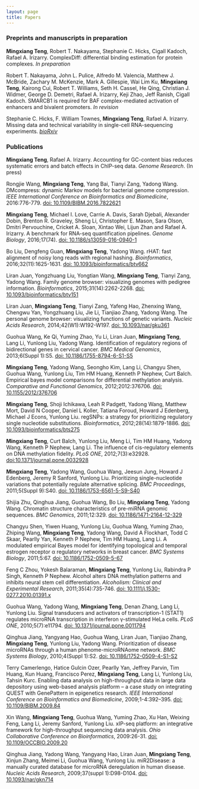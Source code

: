 ```yaml
---
layout: page
title: Papers 
---
```


### Preprints and manuscripts in preparation

**Mingxiang Teng**, Robert T. Nakayama, Stephanie C. Hicks,
Cigall Kadoch, Rafael A. Irizarry. ComplexDiff: differential binding
estimation for protein complexes. *In preparation*

Robert T. Nakayama, John L. Pulice, Alfredo M. Valencia, Matthew J. McBride, 
Zachary M. McKenzie, Mark A. Gillespie, Wai Lim Ku, **Mingxiang Teng**, 
Kairong Cui, Robert T. Williams, Seth H. Cassel, He Qing, Christian J. Widmer,
George D. Demetri, Rafael A. Irizarry, Keji Zhao, Jeff Ranish, Cigall Kadoch. 
SMARCB1 is required for BAF complex-mediated activation of enhancers and 
bivalent promoters. *In revision*

Stephanie C. Hicks, F. William Townes, **Mingxiang Teng**, Rafael A. Irizarry.
Missing data and technical variability in single-cell RNA-sequencing 
experiments.
[*bioRxiv*](http://www.biorxiv.org/content/early/2017/05/08/025528)

### Publications

**Mingxiang Teng**, Rafael A. Irizarry.
Accounting for GC-content bias reduces systematic errors and batch 
effects in ChIP-seq data.
*Genome Research*. (In press)

Rongjie Wang, **Mingxiang Teng**, Yang Bai, Tianyi Zang, Yadong Wang.
DMcompress: dynamic Markov models for bacterial genome compression.
*IEEE International Conference on Bioinformatics and Biomedicine*, 
2016:776-779. 
[doi: 10.1109/BIBM.2016.7822621](http://dx.doi.org/10.1109/BIBM.2016.7822621)

**Mingxiang Teng**, Michael I. Love, Carrie A. Davis, Sarah Djebali,
Alexander Dobin, Brenton R. Graveley, Sheng Li, Christopher E. Mason,
Sara Olson, Dmitri Pervouchine, Cricket A. Sloan, Xintao Wei, Lijun
Zhan and Rafael A. Irizarry.
A benchmark for RNA-seq quantification pipelines.
*Genome Biology*, 2016;17(74).
[doi: 10.1186/s13059-016-0940-1](http://dx.doi.org/10.1186/s13059-016-0940-1)

Bo Liu, Dengfeng Guan, **Mingxiang Teng**, Yadong Wang.
rHAT: fast alignment of noisy long reads with regional hashing.
*Bioinformatics*, 2016;32(11):1625-1631.
[doi: 10.1093/bioinformatics/btv662](http://dx.doi.org/10.1093/bioinformatics/btv662)

Liran Juan, Yongzhuang Liu, Yongtian Wang, **Mingxiang Teng**, 
Tianyi Zang, Yadong Wang.
Family genome browser: visualizing genomes with pedigree information.
*Bioinformatics*, 2015;31(14):2262-2268.
[doi: 10.1093/bioinformatics/btv151](http://dx.doi.org/10.1093/bioinformatics/btv151)

Liran Juan, **Mingxiang Teng**, Tianyi Zang, Yafeng Hao, Zhenxing Wang, 
Chengwu Yan, Yongzhuang Liu, Jie Li, Tianjiao Zhang, Yadong Wang.
The personal genome browser: visualizing functions of genetic variants.
*Nucleic Acids Research*, 2014;42(W1):W192-W197.
[doi: 10.1093/nar/gku361](http://dx.doi.org/10.1093/nar/gku361)

Guohua Wang, Ke Qi, Yuming Zhao, Yu Li, Liran Juan, **Mingxiang Teng**, 
Lang Li, Yunlong Liu, Yadong Wang.
Identification of regulatory regions of bidirectional genes in cervical cancer.
*BMC Medical Genomics*, 2013;6(Suppl 1):S5.
[doi: 10.1186/1755-8794-6-S1-S5](http://dx.doi.org/10.1186/1755-8794-6-S1-S5)

**Mingxiang Teng**, Yadong Wang, Seongho Kim, Lang Li, Changyu Shen, Guohua Wang,
Yunlong Liu, Tim HM Huang, Kenneth P Nephew, Curt Balch.
Empirical bayes model comparisons for differential methylation analysis.
*Comparative and Functional Genomics*, 2012;2012:376706.
[doi: 10.1155/2012/376706](http://dx.doi.org/10.1155/2012/376706)

**Mingxiang Teng**, Shoji Ichikawa, Leah R Padgett, Yadong Wang, 
Matthew Mort, David N Cooper, Daniel L Koller, Tatiana Foroud, 
Howard J Edenberg, Michael J Econs, Yunlong Liu.
regSNPs: a strategy for prioritizing regulatory single nucleotide substitutions.
*Bioinformatics*, 2012;28(14):1879-1886.
[doi: 10.1093/bioinformatics/bts275](http://dx.doi.org/10.1093/bioinformatics/bts275)

**Mingxiang Teng**, Curt Balch, Yunlong Liu, Meng Li, Tim HM Huang, 
Yadong Wang, Kenneth P Nephew, Lang Li.
The influence of cis-regulatory elements on DNA methylation fidelity.
*PLoS ONE*, 2012;7(3):e32928.
[doi:10.1371/journal.pone.0032928](http://dx.doi.org/10.1371/journal.pone.0032928)

**Mingxiang Teng**, Yadong Wang, Guohua Wang, Jeesun Jung, Howard J Edenberg, 
Jeremy R Sanford, Yunlong Liu.
Prioritizing single-nucleotide variations that potentially regulate 
alternative splicing.
*BMC Proceedings*, 2011;5(Suppl 9):S40.
[doi: 10.1186/1753-6561-5-S9-S40](http://dx.doi.org/10.1186/1753-6561-5-S9-S40)

Shijia Zhu, Qinghua Jiang, Guohua Wang, Bo Liu, **Mingxiang Teng**, Yadong Wang.
Chromatin structure characteristics of pre-miRNA genomic sequences.
*BMC Genomics*, 2011;12:329.
[doi: 10.1186/1471-2164-12-329](http://dx.doi.org/10.1186/1471-2164-12-329)

Changyu Shen, Yiwen Huang, Yunlong Liu, Guohua Wang, Yuming Zhao, Zhiping Wang,
**Mingxiang Teng**, Yadong Wang, David A Flockhart, Todd C Skaar, Pearlly Yan,
Kenneth P Nephew, Tim HM Huang, Lang Li.
A modulated empirical Bayes model for identifying topological and temporal
estrogen receptor α regulatory networks in breast cancer.
*BMC Systems Biology*, 2011;5:67.
[doi: 10.1186/1752-0509-5-67](http://dx.doi.org/10.1186/1752-0509-5-67)


Feng C Zhou, Yokesh Balaraman, **Mingxiang Teng**, Yunlong Liu, 
Rabindra P Singh, Kenneth P Nephew.
Alcohol alters DNA methylation patterns and inhibits neural stem 
cell differentiation.
*Alcoholism: Clinical and Experimental Research*, 2011;35(4):735-746.
[doi: 10.1111/j.1530-0277.2010.01391.x](http://dx.doi.org/10.1111/j.1530-0277.2010.01391.x)

Guohua Wang, Yadong Wang, **Mingxiang Teng**, Denan Zhang, Lang Li, Yunlong Liu.
Signal transducers and activators of transcription-1 (STAT1) regulates
microRNA transcription in interferon γ-stimulated HeLa cells.
*PLoS ONE*, 2010;5(7):e11794. 
[doi: 10.1371/journal.pone.0011794](http://dx.doi.org/10.1371/journal.pone.0011794)

Qinghua Jiang, Yangyang Hao, Guohua Wang, Liran Juan, Tianjiao Zhang, 
**Mingxiang Teng**, Yunlong Liu, Yadong Wang.
Prioritization of disease microRNAs through a human phenome-microRNAome network.
*BMC Systems Biology*, 2010;4(Suppl 1):S2.
[doi: 10.1186/1752-0509-4-S1-S2](http://dx.doi.org/10.1186/1752-0509-4-S1-S2)

Terry Camerlengo, Hatice Gulcin Ozer, Pearlly Yan, Jeffrey Parvin, Tim Huang,
Kun Huang, Francisco Perez, **Mingxiang Teng**, Lang Li, Yunlong Liu, Tahsin Kurc.
Enabling data analysis on high-throughput data in large data depository 
using web-based analysis platform – a case study on integrating QUEST 
with GenePattern in epigenetics research.
*IEEE International Conference on Bioinformatics and Biomedicine*, 2009;1-4:392–395.
[doi: 10.1109/BIBM.2009.84](http://dx.doi.org/10.1109/BIBM.2009.84)

Xin Wang, **Mingxiang Teng**, Guohua Wang, Yuming Zhao, Xu Han, Weixing Feng, Lang Li, 
Jeremy Sanford, Yunlong Liu.
xIP-seq platform: an integrative framework for high-throughput sequencing data analysis.
*Ohio Collaborative Conference on Bioinformatics*, 2009:26-31.
[doi: 10.1109/OCCBIO.2009.20](http://dx.doi.org/10.1109/OCCBIO.2009.20)

Qinghua Jiang, Yadong Wang, Yangyang Hao, Liran Juan, **Mingxiang Teng**, 
Xinjun Zhang, Meimei Li, Guohua Wang, Yunlong Liu.
miR2Disease: a manually curated database for microRNA deregulation in human disease.
*Nucleic Acids Research*, 2009;37(suppl 1):D98-D104.
[doi: 10.1093/nar/gkn714](http://dx.doi.org/10.1093/nar/gkn714)
